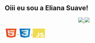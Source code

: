 ## Oiii eu sou a Eliana Suave! 
<div align="center">
  <a href="https://github.com/elianasuave">
  <img height="179em" src="https://github-readme-stats.vercel.app/api?username=elianasuave&show_icons=true&theme=jolly&include_all_commits=true&count_private=true"/>
  <img height="180em" src="https://github-readme-stats.vercel.app/api/top-langs/?username=elianasuave&layout=compact&langs_count=7&theme=jolly"/>
</div>
  
  <div style="display: inline_block"><br>
    <img align="center" alt="eli-HTML" height="30" width="40" src="https://raw.githubusercontent.com/devicons/devicon/master/icons/html5/html5-original.svg">
    <img align="center" alt="eli-CSS" height="30" width="40" src="https://raw.githubusercontent.com/devicons/devicon/master/icons/css3/css3-original.svg">
    <img align="center" alt="eli-Js" height="30" width="40" src="https://raw.githubusercontent.com/devicons/devicon/master/icons/javascript/javascript-plain.svg">
  </div>
